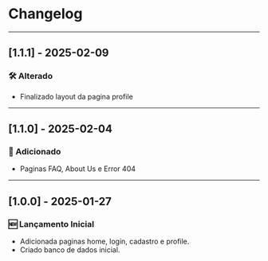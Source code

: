 # Changelog

<!-- ## [1.2.0] - DATA
### 🚀 Adicionado
- 

### 🛠️ Alterado
- 

### 🐛 Corrigido
-

### 🗑️ Removido
- 

### ⚠️ Segurança
- 

---

-->
---
## [1.1.1] - 2025-02-09
### 🛠️ Alterado
- Finalizado layout da pagina profile

---

## [1.1.0] - 2025-02-04
### 🚀 Adicionado
- Paginas FAQ, About Us e Error 404

---

## [1.0.0] - 2025-01-27
### 🆕 Lançamento Inicial
- Adicionada paginas home, login, cadastro e profile.
- Criado banco de dados inicial.
